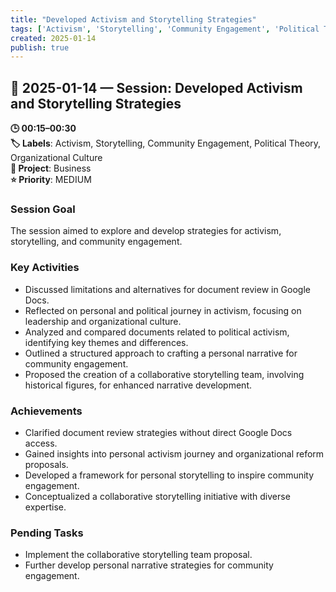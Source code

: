 ```yaml
---
title: "Developed Activism and Storytelling Strategies"
tags: ['Activism', 'Storytelling', 'Community Engagement', 'Political Theory', 'Organizational Culture']
created: 2025-01-14
publish: true
---
```


## 📅 2025-01-14 — Session: Developed Activism and Storytelling Strategies

**🕒 00:15–00:30**  
**🏷️ Labels**: Activism, Storytelling, Community Engagement, Political Theory, Organizational Culture  
**📂 Project**: Business  
**⭐ Priority**: MEDIUM  


### Session Goal
The session aimed to explore and develop strategies for activism, storytelling, and community engagement.

### Key Activities
- Discussed limitations and alternatives for document review in Google Docs.
- Reflected on personal and political journey in activism, focusing on leadership and organizational culture.
- Analyzed and compared documents related to political activism, identifying key themes and differences.
- Outlined a structured approach to crafting a personal narrative for community engagement.
- Proposed the creation of a collaborative storytelling team, involving historical figures, for enhanced narrative development.

### Achievements
- Clarified document review strategies without direct Google Docs access.
- Gained insights into personal activism journey and organizational reform proposals.
- Developed a framework for personal storytelling to inspire community engagement.
- Conceptualized a collaborative storytelling initiative with diverse expertise.

### Pending Tasks
- Implement the collaborative storytelling team proposal.
- Further develop personal narrative strategies for community engagement.
